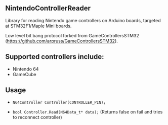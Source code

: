 ## NintendoControllerReader
Library for reading Nintendo game controllers on Arduino boards, targeted at STM32F1/Maple Mini boards.

Low level bit bang protocol forked from GameControllersSTM32 (https://github.com/arpruss/GameControllersSTM32).

## Supported controllers include:
  * Nintendo 64
  * GameCube


## Usage  
* `N64Controller Controller(CONTROLLER_PIN);`

* `bool Controller.Read(N64Data_t* data);`  (Returns false on fail and tries to reconnect controller)
